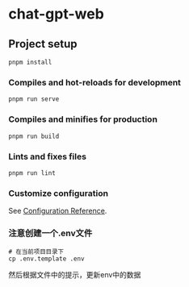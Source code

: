 # chat-gpt-web

## Project setup
```
pnpm install
```

### Compiles and hot-reloads for development
```
pnpm run serve
```

### Compiles and minifies for production
```
pnpm run build
```

### Lints and fixes files
```
pnpm run lint
```

### Customize configuration
See [Configuration Reference](https://cli.vuejs.org/config/).

### 注意创建一个.env文件
```shell
# 在当前项目目录下
cp .env.template .env
```
然后根据文件中的提示，更新env中的数据